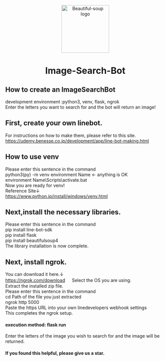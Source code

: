 <p align="center">
  <a href="https://beautiful-soup-4.readthedocs.io/en/latest/" rel="noopener" target="_blank"><img width="150" src="/OpenCV_logo.svg" alt="Beautiful-soup logo"></a>
</p>

<h1 align="center">Image-Search-Bot</h1>

## How to create an ImageSearchBot
development environment :python3, venv, flask, ngrok  
Enter the letters you want to search for and the bot will return an image!  
## First, create your own linebot.  
For instructions on how to make them, please refer to this site.  
https://udemy.benesse.co.jp/development/app/line-bot-making.html  

## How to use venv  
Please enter this sentence in the command  
python3(py) -m venv environment Name  ← anything is OK  
environment Name\Scripts\activate.bat  
Now you are ready for venv!  
Reference Site↓  
https://www.python.jp/install/windows/venv.html

## Next,install the necessary libraries.  
Please enter this sentence in the command  
pip install line-bot-sdk  
pip install flask  
pip install beautifulsoup4  
The library installation is now complete.  

## Next, install ngrok.  
You can download it here.↓  
https://ngrok.com/download     　
Select the OS you are using.  
Extract the installed zip file.  
Please enter this sentence in the command  
cd  Path of the file you just extracted  
ngrok http 5000  
Paste the https URL into your own linedevelopers webhook settings  
This completes the ngrok setup.  

#### execution method: flask run  
Enter the letters of the image you wish to search for and the image will be returned.
#### If you found this helpful, please give us a star.
